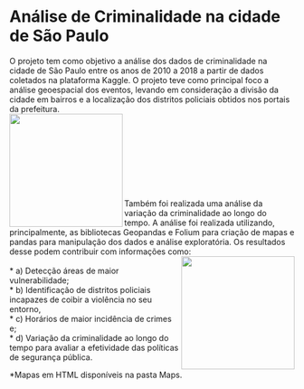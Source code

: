 # Análise de Criminalidade na cidade de São Paulo

<p>O projeto tem como objetivo a análise dos dados de criminalidade na cidade de São Paulo entre os anos de 2010 a 2018 a partir de dados coletados na plataforma Kaggle. O projeto teve como principal foco a análise geoespacial dos eventos, levando em consideração a divisão da cidade em bairros e a localização dos distritos policiais obtidos nos portais da prefeitura. 
<br>
<img align = "left" src="https://i.im.ge/2022/07/08/uV3I60.gif" width="200px" height="200px"/> 
<br> 
<br><br><br><br><br><br><br>
<p>Também foi realizada uma análise da variação da criminalidade ao longo do tempo. A análise foi realizada utilizando, principalmente, as bibliotecas Geopandas e Folium para criação de mapas e pandas para manipulação dos dados e análise exploratória. Os resultados desse podem contribuir com informações como:<br>
<img align = "right" src="https://i.im.ge/2022/07/08/uV8LhC.gif" width="200px" height="200px"/><br> 
* a) Detecção áreas de maior vulnerabilidade;<br>
* b) Identificação de distritos policiais incapazes de coibir a violência no seu entorno, <br>
* c) Horários de maior incidência de crimes e; <br>
* d) Variação da criminalidade ao longo do tempo para avaliar a efetividade das políticas de segurança pública.<br> 

*Mapas em HTML disponíveis na pasta Maps.
